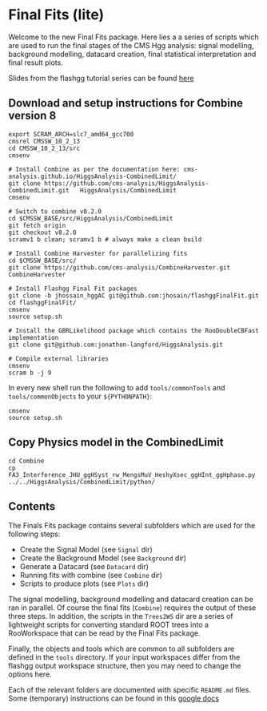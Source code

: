 # Final Fits (lite)
Welcome to the new Final Fits package. Here lies a a series of scripts which are used to run the final stages of the CMS Hgg analysis: signal modelling, background modelling, datacard creation, final statistical interpretation and final result plots.

Slides from the flashgg tutorial series can be found [here](https://indico.cern.ch/event/963619/contributions/4112177/attachments/2151275/3627204/finalfits_tutorial_201126.pdf)

## Download and setup instructions for Combine version 8

```
export SCRAM_ARCH=slc7_amd64_gcc700
cmsrel CMSSW_10_2_13
cd CMSSW_10_2_13/src
cmsenv

# Install Combine as per the documentation here: cms-analysis.github.io/HiggsAnalysis-CombinedLimit/
git clone https://github.com/cms-analysis/HiggsAnalysis-CombinedLimit.git   HiggsAnalysis/CombinedLimit
cmsenv

# Switch to combine v8.2.0
cd $CMSSW_BASE/src/HiggsAnalysis/CombinedLimit
git fetch origin
git checkout v8.2.0
scramv1 b clean; scramv1 b # always make a clean build

# Install Combine Harvester for parallelizing fits
cd $CMSSW_BASE/src/
git clone https://github.com/cms-analysis/CombineHarvester.git CombineHarvester

# Install Flashgg Final Fit packages
git clone -b jhossain_hggAC git@github.com:jhosain/flashggFinalFit.git 
cd flashggFinalFit/
cmsenv
source setup.sh

# Install the GBRLikelihood package which contains the RooDoubleCBFast implementation
git clone git@github.com:jonathon-langford/HiggsAnalysis.git

# Compile external libraries
cmsenv
scram b -j 9
```

In every new shell run the following to add `tools/commonTools` and `tools/commonObjects` to your `${PYTHONPATH}`:
```
cmsenv
source setup.sh
```
## Copy Physics model in the CombinedLimit 
```
cd Combine
cp FA3_Interference_JHU_ggHSyst_rw_MengsMuV_HeshyXsec_ggHInt_ggHphase.py ../../HiggsAnalysis/CombinedLimit/python/
```



## Contents
The Finals Fits package contains several subfolders which are used for the following steps:

* Create the Signal Model (see `Signal` dir)
* Create the Background Model (see `Background` dir)
* Generate a Datacard (see `Datacard` dir)
* Running fits with combine (see `Combine` dir)
* Scripts to produce plots (see `Plots` dir)

The signal modelling, background modelling and datacard creation can be ran in parallel. Of course the final fits (`Combine`) requires the output of these three steps. In addition, the scripts in the `Trees2WS` dir are a series of lightweight scripts for converting standard ROOT trees into a RooWorkspace that can be read by the Final Fits package.

Finally, the objects and tools which are common to all subfolders are defined in the `tools` directory. If your input workspaces differ from the flashgg output workspace structure, then you may need to change the options here.

Each of the relevant folders are documented with specific `README.md` files. Some (temporary) instructions can be found in this [google docs](https://docs.google.com/document/d/1NwUrPvOZ2bByaHNqt_Fr6oYcP7icpbw1mPlw_3lHhEE/edit)
